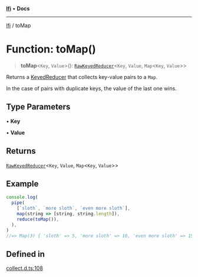 [**lfi**](../readme.md) • **Docs**

***

[lfi](../globals.md) / toMap

# Function: toMap()

> **toMap**\<`Key`, `Value`\>(): [`RawKeyedReducer`](../type-aliases/RawKeyedReducer.md)\<`Key`, `Value`, `Map`\<`Key`, `Value`\>\>

Returns a [KeyedReducer](../type-aliases/KeyedReducer.md) that collects key-value pairs to a `Map`.

In the case of pairs with duplicate keys, the value of the last one wins.

## Type Parameters

• **Key**

• **Value**

## Returns

[`RawKeyedReducer`](../type-aliases/RawKeyedReducer.md)\<`Key`, `Value`, `Map`\<`Key`, `Value`\>\>

## Example

```js
console.log(
  pipe(
    [`sloth`, `more sloth`, `even more sloth`],
    map(string => [string, string.length]),
    reduce(toMap()),
  ),
)
//=> Map(3) { 'sloth' => 5, 'more sloth' => 10, 'even more sloth' => 15 }
```

## Defined in

[collect.d.ts:108](https://github.com/TomerAberbach/lfi/blob/d7a0f90dd72245d6efd6bd97c58a78b3f3028f25/src/operations/collect.d.ts#L108)
